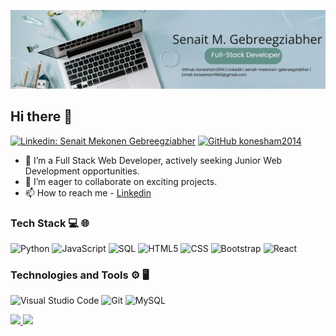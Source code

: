 <p align="center">
  <img src="https://github.com/konesham2014/konesham2014/blob/main/background.jpeg" title="hover text">
</p>

## Hi there 👋

[![Linkedin: Senait Mekonen Gebreegziabher](https://img.shields.io/badge/-Senait-blue?style=flat-square&logo=Linkedin&logoColor=white&link=https://www.linkedin.com/in/senait-mekonen-gebreegziabher/)](https://www.linkedin.com/in/senait-mekonen-gebreegziabher/)
[![GitHub konesham2014](https://img.shields.io/github/followers/konesham2014?label=follow&style=social)](https://github.com/konesham2014)

- 🌱 I’m a Full Stack Web Developer, actively seeking Junior Web Development opportunities.
- 👯 I’m eager to collaborate on exciting projects.
- 📫 How to reach me - [Linkedin](https://www.linkedin.com/in/senait-mekonen-gebreegziabher/)

### Tech Stack 💻 🌐
![Python](https://img.shields.io/badge/-Python-000?&logo=python)
![JavaScript](https://img.shields.io/badge/-JavaScript-000?&logo=JavaScript)
![SQL](https://img.shields.io/badge/-SQL-000?&logo=MySQL&logoColor=4479A1)
![HTML5](https://img.shields.io/badge/-HTML5-333333?style=flat&logo=HTML5)
![CSS](https://img.shields.io/badge/-CSS-333333?style=flat&logo=CSS3)
![Bootstrap](https://img.shields.io/badge/-Bootstrap-333333?style=flat&logo=bootstrap)
![React](https://img.shields.io/badge/-React-000?&logo=React)

### Technologies and Tools ⚙️ 🖥
![Visual Studio Code](https://img.shields.io/badge/-Visual%20Studio%20Code-333333?style=flat&logo=visual-studio-code&logoColor=007ACC)
![Git](https://img.shields.io/badge/-Git-333333?style=flat&logo=git)
![MySQL](https://img.shields.io/badge/-MySQL-333333?style=flat&logo=mysql)

<a href="https://github.com/konesham2014">
  <img height="137px" src="https://github-readme-stats.vercel.app/api?username=konesham2014&hide_title=true&hide_border=true&show_icons=true&include_all_commits=true&count_private=true&line_height=21&text_color=000&icon_color=000&bg_color=0,ea6161,ffc64d,fffc4d,52fa5a&theme=graywhite" />
  <img height="137px" src="https://github-readme-stats.vercel.app/api/top-langs/?username=konesham2014&hide=html&hide_title=true&hide_border=true&layout=compact&langs_count=7&exclude_repo=comp426,Redventures-Movie-Quotes&text_color=000&icon_color=fff&bg_color=0,52fa5a,4dfcff,c64dff&theme=graywhite" />
</a>

